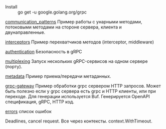 <dl>
<dt>Install</dt>
<dd>
go get -u google.golang.org/grpc
</dd>
</dl>

[communication_patterns](https://github.com/arslanovdi/gRPC_examples/tree/master/communication_patterns)
Пример работы с унарными методами, потоковыми методами на стороне сервера, клиента и двунаправленные.

[interceptors](https://github.com/arslanovdi/gRPC_examples/tree/master/interceptors)
Пример перехватчиков методов (interceptor, middleware)

[authentication](https://github.com/arslanovdi/gRPC_examples/tree/master/authentication)
Безопасность в gRPC

[multiplexing](https://github.com/arslanovdi/gRPC_examples/tree/master/multiplexing)
Запуск нескольких gRPC-сервисов на одном сервере (порту).

[metadata](https://github.com/arslanovdi/gRPC_examples/tree/master/metadata)
Пример приема/передачи метаданных.

[grpc-gateway](https://github.com/arslanovdi/gRPC_examples/tree/master/grpc-gateway)
Пример обработки grpc сервером HTTP запросов. Может быть полезно если у grpc сервера есть grpc и HTTP клиенты, или при переходе.
Для генерации используется Buf. Генерируется OpenAPI спецификация, gRPC, HTTP код.

[errors](https://github.com/arslanovdi/gRPC_examples/tree/master/errors)
список ошибок

Deadlines, cancel request.
Все через контексты. context.WithTimeout.
